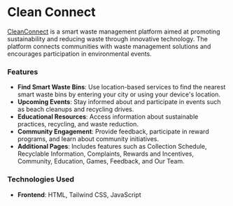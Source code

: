 # Clean Connect



[CleanConnect]( https://kashish-28.github.io/Clean-Connect/) is a smart waste management platform aimed at promoting sustainability and reducing waste through innovative technology. The platform connects communities with waste management solutions and encourages participation in environmental events.

### Features

- **Find Smart Waste Bins**: Use location-based services to find the nearest smart waste bins by entering your city or using your device's location.
- **Upcoming Events**: Stay informed about and participate in events such as beach cleanups and recycling drives.
- **Educational Resources**: Access information about sustainable practices, recycling, and waste reduction.
- **Community Engagement**: Provide feedback, participate in reward programs, and learn about community initiatives.
- **Additional Pages**: Includes features such as Collection Schedule, Recyclable Information, Complaints, Rewards and Incentives, Community, Education, Games, Feedback, and Our Team.

### Technologies Used

- **Frontend**: HTML, Tailwind CSS, JavaScript



